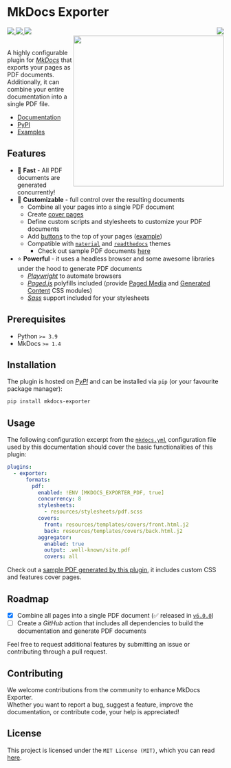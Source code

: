 # MkDocs Exporter

<div>
  <a href="https://pypi.org/project/mkdocs-exporter">
    <img src="https://img.shields.io/pypi/v/mkdocs-exporter?color=blue">
  </a>
  <a href="https://pypi.org/project/mkdocs-exporter">
    <img src="https://img.shields.io/pypi/pyversions/mkdocs-exporter?color=blue">
  </a>
  <a href="https://pypi.org/project/mkdocs-exporter">
    <img src="https://img.shields.io/pypi/dm/mkdocs-exporter?color=blue">
  </a>
  <a href="https://github.com/adrienbrignon/mkdocs-exporter/blob/master/LICENSE">
    <img align="right" src="https://img.shields.io/github/license/adrienbrignon/mkdocs-exporter?color=white">
  </a>
</div>
<a href="https://adrienbrignon.github.io/mkdocs-exporter/getting-started/">
  <img src="https://github.com/adrienbrignon/mkdocs-exporter/assets/10183277/85c768f6-fe27-43a1-998c-ac89e926cba1" align="right" width="350">
</a>
<br />

A highly configurable plugin for [*MkDocs*](https://github.com/mkdocs/mkdocs) that exports your pages as PDF documents.  
Additionally, it can combine your entire documentation into a single PDF file.

- [Documentation](https://adrienbrignon.github.io/mkdocs-exporter)
- [PyPI](https://pypi.org/project/mkdocs-exporter)
- [Examples](./examples)

## Features

- 🚀 **Fast** - All PDF documents are generated concurrently!
- 🎨 **Customizable** - full control over the resulting documents
  - Combine all your pages into a single PDF document
  - Create [cover pages](https://adrienbrignon.github.io/mkdocs-exporter/setup/setting-up-documents/#setting-up-cover-pages)
  - Define custom scripts and stylesheets to customize your PDF documents
  - Add [buttons](https://adrienbrignon.github.io/mkdocs-exporter/configuration/generating-pdf-documents/#buttons) to the top of your pages ([example](https://adrienbrignon.github.io/mkdocs-exporter/configuration/generating-pdf-documents/#buttons))
  - Compatible with [`material`](https://github.com/squidfunk/mkdocs-material) and [`readthedocs`](https://www.mkdocs.org/user-guide/choosing-your-theme/#readthedocs) themes
    - Check out sample PDF documents [here](./examples/themes)
- ⭐ **Powerful** - it uses a headless browser and some awesome libraries under the hood to generate PDF documents
  - [*Playwright*](https://github.com/microsoft/playwright-python) to automate browsers
  - [*Paged.js*](https://github.com/pagedjs/pagedjs) polyfills included (provide [Paged Media](https://www.w3.org/TR/css-page-3/) and [Generated Content](https://www.w3.org/TR/css-gcpm-3/) CSS modules)
  - [*Sass*](https://sass-lang.com/) support included for your stylesheets

## Prerequisites

- Python `>= 3.9`
- MkDocs `>= 1.4`

## Installation

The plugin is hosted on [*PyPI*](https://pypi.org/project/mkdocs-exporter/) and can be installed via `pip` (or your favourite package manager):

```bash
pip install mkdocs-exporter
```

## Usage

The following configuration excerpt from the [`mkdocs.yml`](./mkdocs.yml) configuration file used by this documentation should cover the basic functionalities of this plugin:

```yaml
plugins:
  - exporter:
      formats:
        pdf:
          enabled: !ENV [MKDOCS_EXPORTER_PDF, true]
          concurrency: 8
          stylesheets:
            - resources/stylesheets/pdf.scss
          covers:
            front: resources/templates/covers/front.html.j2
            back: resources/templates/covers/back.html.j2
          aggregator:
            enabled: true
            output: .well-known/site.pdf
            covers: all
```

Check out a [sample PDF generated by this plugin](examples/example.pdf), it includes custom CSS and features cover pages.

## Roadmap

- [x] Combine all pages into a single PDF document (✅ released in [`v6.0.0`](https://github.com/adrienbrignon/mkdocs-exporter/releases/tag/v6.0.0))
- [ ] Create a *GitHub* action that includes all dependencies to build the documentation and generate PDF documents

Feel free to request additional features by submitting an issue or contributing through a pull request.

## Contributing

We welcome contributions from the community to enhance MkDocs Exporter.  
Whether you want to report a bug, suggest a feature, improve the documentation, or contribute code, your help is appreciated!

## License

This project is licensed under the `MIT License (MIT)`, which you can read [here](LICENSE).
